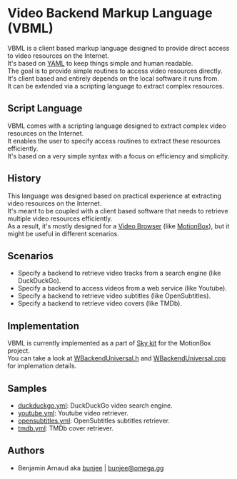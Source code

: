 # Video Backend Markup Language (VBML)

VBML is a client based markup language designed to provide direct access to video resources on the Internet.<br>
It's based on [YAML](https://en.wikipedia.org/wiki/YAML) to keep things simple and human readable.<br>
The goal is to provide simple routines to access video resources directly.<br>
It's client based and entirely depends on the local software it runs from.<br>
It can be extended via a scripting language to extract complex resources.<br>

## Script Language

VBML comes with a scripting language designed to extract complex video resources on the Internet.<br>
It enables the user to specify access routines to extract these resources efficiently.<br>
It's based on a very simple syntax with a focus on efficiency and simplicity.<br>

## History

This language was designed based on practical experience at extracting video resources on the Internet.<br>
It's meant to be coupled with a client based software that needs to retrieve multiple video resources efficiently.<br>
As a result, it's mostly designed for a [Video Browser](http://omega.gg/about/VideoBrowser) (like [MotionBox](http://omega.gg/MotionBox)), but it might be useful in different scenarios.<br>

## Scenarios

- Specify a backend to retrieve video tracks from a search engine (like DuckDuckGo).
- Specify a backend to access videos from a web service (like Youtube).
- Specify a backend to retrieve video subtitles (like OpenSubtitles).
- Specify a backend to retrieve video covers (like TMDb).

## Implementation

VBML is currently implemented as a part of [Sky kit](http://omega.gg/Sky) for the MotionBox project.<br>
You can take a look at [WBackendUniversal.h](https://github.com/omega-gg/Sky/blob/master/src/SkBackend/src/media/WBackendUniversal.h) and [WBackendUniversal.cpp](https://github.com/omega-gg/Sky/blob/master/src/SkBackend/src/media/WBackendUniversal.cpp) for implemation details.<br>

## Samples

- [duckduckgo.yml](https://github.com/omega-gg/backend/blob/master/duckduckgo.vbml): DuckDuckGo video search engine.
- [youtube.yml](https://github.com/omega-gg/backend/blob/master/youtube.vbml): Youtube video retriever.
- [opensubtitles.yml](https://github.com/omega-gg/backend/blob/master/opensubtitles.vbml): OpenSubtitles subtitles retriever.
- [tmdb.yml](https://github.com/omega-gg/backend/blob/master/tmdb.vbml): TMDb cover retriever.

## Authors

- Benjamin Arnaud aka [bunjee](http://bunjee.me) | <bunjee@omega.gg>
